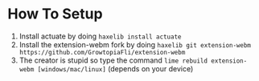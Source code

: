 # How To Setup
1. Install actuate by doing `haxelib install actuate`
2. Install the extension-webm fork by doing `haxelib git extension-webm https://github.com/GrowtopiaFli/extension-webm`
3. The creator is stupid so type the command `lime rebuild extension-webm [windows/mac/linux]` (depends on your device)
